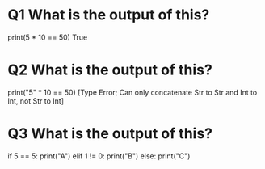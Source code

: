 # Q1 What is the output of this?
print(5 * 10 == 50)
True
# Q2 What is the output of this?
print("5" * 10 == 50)
[Type Error; Can only concatenate Str to Str and Int to Int, not Str to Int]
# Q3 What is the output of this?
if 5 == 5:
    print("A")
elif 1 != 0:
    print("B")
else:
    print("C")

